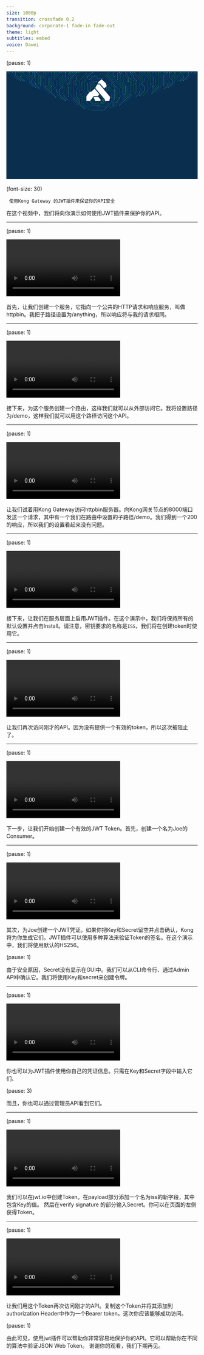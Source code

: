 ```yaml
---
size: 1080p
transition: crossfade 0.2
background: corporate-1 fade-in fade-out
theme: light
subtitles: embed
voice: Dawei
---
```


(pause: 1)

![](00-kong-background.png)

(font-size: 30)

```
 使用Kong Gateway 的JWT插件来保证你的API安全
```

在这个视频中，我们将向你演示如何使用JWT插件来保护你的API。

---

(pause: 1)

![](01_CreateService.mp4)

首先，让我们创建一个服务，它指向一个公共的HTTP请求和响应服务，叫做httpbin。我把子路径设置为/anything，所以响应将与我的请求相同。

---

(pause: 1)

![](02_CreateRoute.mp4)

接下来，为这个服务创建一个路由，这样我们就可以从外部访问它。我将设置路径为/demo，这样我们就可以用这个路径访问这个API。

---

(pause: 1)

![](03_ConfrirmAccess.mp4)

让我们试着用Kong Gateway访问httpbin服务器。向Kong网关节点的8000端口发送一个请求，其中有一个我们在路由中设置的子路径/demo。我们得到一个200的响应，所以我们的设置看起来没有问题。

---

(pause: 1)

![](04_EnableJWTPlugin.mp4)

接下来，让我们在服务层面上启用JWT插件。在这个演示中，我们将保持所有的默认设置并点击Install。请注意，密钥要求的名称是`ISS`，我们将在创建token时使用它。

---

(pause: 1)

![](05_AccessBlock.mp4)

让我们再次访问刚才的API。因为没有提供一个有效的token，所以这次被阻止了。

---

(pause: 1)

![](06_CreateConsumer.mp4)

下一步，让我们开始创建一个有效的JWT Token。首先，创建一个名为Joe的Consumer。

---

(pause: 1)

![](07_GenJWTCred.mp4)

其次，为Joe创建一个JWT凭证。如果你把Key和Secret留空并点击确认，Kong将为你生成它们。JWT插件可以使用多种算法来验证Token的签名。在这个演示中，我们将使用默认的HS256。

(pause: 1)

由于安全原因，Secret没有显示在GUI中。我们可以从CLI命令行、通过Admin API中确认它。我们将使用Key和secret来创建令牌。

---

(pause: 1)

![](10_CreateJWTCustomCred.mp4)

你也可以为JWT插件使用你自己的凭证信息。只需在Key和Secret字段中输入它们、

(pause: 3)

而且，你也可以通过管理员API看到它们。

---

(pause: 1)

![](08_GenToken.mp4)

我们可以在jwt.io中创建Token。在payload部分添加一个名为iss的新字段，其中包含Key的值。
然后在verify signature 的部分输入Secret。你可以在页面的左侧获得Token。

---

(pause: 1)

![](09_AccessWithToken.mp4)

让我们用这个Token再次访问刚才的API。复制这个Token并将其添加到authorization Header中作为一个Bearer token。这次你应该能够成功访问。

(pause: 1)

由此可见，使用jwt插件可以帮助你非常容易地保护你的API。它可以帮助你在不同的算法中验证JSON Web Token。
谢谢你的观看，我们下期再见。
